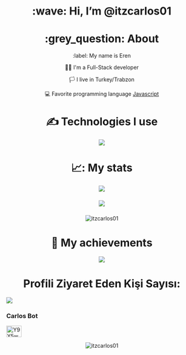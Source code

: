 <div align="center">
<h1> :wave: Hi, I’m @itzcarlos01 </h1>
  
<h1> :grey_question: About </h1>
  <p> :label: My name is Eren </p>
  <p> 👨‍💻 I'm a Full-Stack developer </p>
  <p> 🏳️ I live in Turkey/Trabzon </p>
  <p> 💻 Favorite programming language <a href="https://tr.wikipedia.org/wiki/JavaScript"> Javascript </a> </p>


<h1> ✍ Technologies I use </h1>
<img src="https://skillicons.dev/icons?i=js,ts,cs,react,nodejs,mongodb,html,css,vscode,atom,discord&theme=dark" />

<h1> 📈: My stats </h1>
<img src="https://github-readme-stats.vercel.app/api?username=itzcarlos01&show_icons=true&theme=dark" />

###
![](https://github-contributor-stats.vercel.app/api?username=itzcarlos01&limit=5&theme=dark&combine_all_yearly_contributions=true)

###
<p><img src="https://github-readme-stats.vercel.app/api/top-langs?username=itzcarlos01&show_icons=true&locale=en&layout=compact&theme=dark" alt="itzcarlos01" /></p>


<h1> 💎 My achievements </h1>
<img src="https://github-profile-trophy.vercel.app/?username=itzcarlos01&theme=onedark" />

<h1> Profili Ziyaret Eden Kişi Sayısı:</h1>

<p align="left"> <img src="https://visitcount.itsvg.in/api?id=itzcarlos01&icon=0&color=0)](https://visitcount.itsvg.in" /> </p>

<h3 align="left">Carlos Bot</h3>
<p align="left">
<a href="https://discord.gg/Y9Y5wYjGym" target="blank"><img align="center" src="https://raw.githubusercontent.com/rahuldkjain/github-profile-readme-generator/master/src/images/icons/Social/discord.svg" alt="Y9Y5wYjGym" height="30" width="40" /></a>
</p>

<p><img src="https://github-readme-stats.vercel.app/api/top-langs?username=itzcarlos01&show_icons=true&locale=en&layout=compact&theme=dark" alt="itzcarlos01" /></p>
